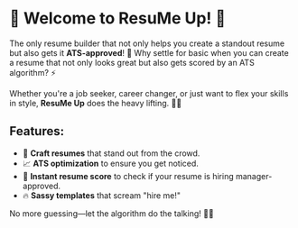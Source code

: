 # 🚀 Welcome to **ResuMe Up!** 🚀

The only resume builder that not only helps you create a standout resume but also gets it **ATS-approved**! 🌟 Why settle for basic when you can create a resume that not only looks great but also gets scored by an ATS algorithm? ⚡

Whether you're a job seeker, career changer, or just want to flex your skills in style, **ResuMe Up** does the heavy lifting. 💼✨

## Features:
- 📝 **Craft resumes** that stand out from the crowd.
- 📈 **ATS optimization** to ensure you get noticed.
- 🎯 **Instant resume score** to check if your resume is hiring manager-approved.
- 🔥 **Sassy templates** that scream "hire me!"

No more guessing—let the algorithm do the talking! 💬👔
